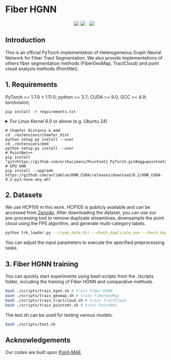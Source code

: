 # Fiber HGNN

<div align="center">
  <a href='LICENSE'><img src='https://img.shields.io/badge/license-MIT-yellow'></a>
  <a href='https://github.com/chengwang96/Fiber_HGNN'><img src="https://img.shields.io/badge/GitHub-fMRIFound-9E95B7?logo=github"></a> &nbsp; 
  <a href=''><img src='https://img.shields.io/badge/%F0%9F%A4%97%20Model-fMRIFound-blue'></a> &nbsp; 
  <br>
</div>


## Introduction
This is an official PyTorch implementation of Heterogeneous Graph Neural Network for Fiber Tract Segmentation. We also provide implementations of others fiber segmentation methods (FiberGeoMap, TractCloud) and point cloud analysis methods (PointNet).


## 1. Requirements
PyTorch >= 1.7.0 < 1.11.0;
python >= 3.7;
CUDA >= 9.0;
GCC >= 4.9;
torchvision;

```
pip install -r requirements.txt
```
<details>
<summary> For Linux Kernel 6.0 or above (e.g. Ubuntu 24)
</summary>
 
Solution from [Sam Cheung](https://github.com/deemoe404).

Please run the following command before installing Chamfer Distance:
```
sudo apt install gcc-10 g++-10

su
cd /usr/local/src
wget https://cdn.kernel.org/pub/linux/kernel/v5.x/linux-5.4.tar.xz
tar -xf linux-5.4.tar.xz && cd linux-5.4
make headers_install INSTALL_HDR_PATH=/usr/local/linux-headers-5.4

export CC=/usr/bin/gcc-10
export CXX=/usr/bin/g++-10
export CFLAGS="-I/usr/local/linux-headers-5.4/include"
export CPPFLAGS="-I/usr/local/linux-headers-5.4/include"
```

In `extensions/chamfer_dist/setup.py`, in the `extra_compile_args` field, pass the correct header path to nvcc by adding the following line as the second element of `ext_modules`:
```
extra_compile_args={"nvcc": ['--system-include=/usr/local/linux-headers-5.4/include']}
```

</details>

```
# Chamfer Distance & emd
cd ./extensions/chamfer_dist
python setup.py install --user
cd ./extensions/emd
python setup.py install --user
# PointNet++
pip install "git+https://github.com/erikwijmans/Pointnet2_PyTorch.git#egg=pointnet2_ops&subdirectory=pointnet2_ops_lib"
# GPU kNN
pip install --upgrade https://github.com/unlimblue/KNN_CUDA/releases/download/0.2/KNN_CUDA-0.2-py3-none-any.whl
```


## 2. Datasets
We use HCP105 in this work. HCP105 is publicly available and can be accessed from [Zenodo](https://doi.org/10.5281/zenodo.1088277). After downloading the dataset, you can use our pre-processing tool to remove duplicate streamlines, downsample the point cloud using the FPS algorithm, and generate multi-category labels.

```bash
python trk_loader.py --clean_data_dir --check_duplicate_num --check_duplicate_name --update_trk_files --data_clean --data_preprocess --add_cr_label
```

You can adjust the input parameters to execute the specified preprocessing tasks.


## 3. Fiber HGNN training
You can quickly start experiments using bash scripts from the ./scripts folder, including the training of Fiber HGNN and comparative methods.

```bash
bash ./scripts/train_hgnn.sh # train Fiber HGNN
bash ./scripts/train_geomap.sh # train FiberGeoMap
bash ./scripts/train_tractcloud.sh # train TractCloud
bash ./scripts/train_pointnet.sh # train PointNet
```

The test.sh can be used for testing various models.

```bash
bash ./scripts/test.sh
```

## Acknowledgements

Our codes are built upon [Point-MAE](https://github.com/Pang-Yatian/Point-MAE)